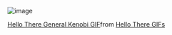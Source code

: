 ![image](https://github.com/user-attachments/assets/d7dcd1df-7450-4451-b9b6-da3cd955896f)
<div class="tenor-gif-embed" data-postid="18841535" data-share-method="host" data-aspect-ratio="2.38806" data-width="100%"><a href="https://tenor.com/view/hello-there-general-kenobi-gif-18841535">Hello There General Kenobi GIF</a>from <a href="https://tenor.com/search/hello+there-gifs">Hello There GIFs</a></div> <script type="text/javascript" async src="https://tenor.com/embed.js"></script>
